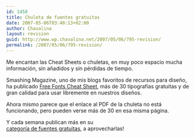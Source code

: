 ```yaml
---
id: 1458
title: Chuleta de fuentes gratuitas
date: 2007-05-06T03:40:13+02:00
author: Chavalina
layout: revision
guid: http://www.wp.chavalina.net/2007/05/06/795-revision/
permalink: /2007/05/06/795-revision/
---
```

Me encantan las Cheat Sheets o chuletas, en muy poco espacio mucha informaci&oacute;n, sin a&ntilde;adidos y sin p&eacute;rdidas de tiempo.

Smashing Magazine, uno de mis blogs favoritos de recursos para dise&ntilde;o, ha publicado <a href="http://www.smashingmagazine.com/cheatsheet/freefont.html" target="_blank">Free Fonts Cheat Sheet</a>, m&aacute;s de 30 tipograf&iacute;as gratuitas y de gran calidad para usar libremente en nuestros dise&ntilde;os.

Ahora mismo parece que el enlace al PDF de la chuleta no est&aacute; funcionando, pero pueden verse m&aacute;s de 30 en esa misma p&aacute;gina.

Y cada semana publican m&aacute;s en su  
<a href="http://www.smashingmagazine.com/category/fonts/" target="_blank">categor&iacute;a de fuentes gratuitas</a>, a aprovecharlas!